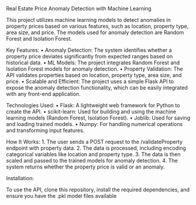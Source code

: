 Real Estate Price Anomaly Detection with Machine Learning

This project utilizes machine learning models to detect anomalies in property prices based on various features, such as location, property type, area size, and price. The models used for anomaly detection are Random Forest and Isolation Forest.

Key Features:
	•	Anomaly Detection: The system identifies whether a property price deviates significantly from expected ranges based on historical data.
	•	ML Models: The project integrates Random Forest and Isolation Forest models for anomaly detection.
	•	Property Validation: The API validates properties based on location, property type, area size, and price.
	•	Scalable and Efficient: The project uses a simple Flask API to expose the anomaly detection functionality, which can be easily integrated with any front-end application.

Technologies Used:
	•	Flask: A lightweight web framework for Python to create the API.
	•	scikit-learn: Used for building and using the machine learning models (Random Forest, Isolation Forest).
	•	Joblib: Used for saving and loading trained models.
	•	Numpy: For handling numerical operations and transforming input features.

How It Works:
	1.	The user sends a POST request to the /validateProperty endpoint with property data.
	2.	The data is processed, including encoding categorical variables like location and property type.
	3.	The data is then scaled and passed to the trained models for anomaly detection.
	4.	The system returns whether the property price is valid or an anomaly.

Installation:

To use the API, clone this repository, install the required dependencies, and ensure you have the .pkl model files available
